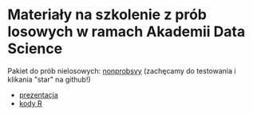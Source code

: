 # Materiały na szkolenie z prób losowych w ramach Akademii Data Science

Pakiet do prób nielosowych: [nonprobsvy](https://github.com/ncn-foreigners/nonprobsvy) (zachęcamy do testowania i klikania "star" na github!)

+ [prezentacja](presentation/urzad_nonprob.pdf)
+ [kody R](https://htmlpreview.github.io/?https://raw.githubusercontent.com/CentreForSAE/2025-nonprob-szkolenie/main/codes/nonprobsvy-szkolenie.html)
